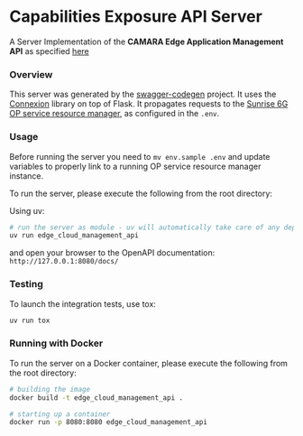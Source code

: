# Capabilities Exposure API Server

A Server Implementation of the **CAMARA Edge Application Management API** as specified [here](https://github.com/camaraproject/EdgeCloud/blob/main/code/API_definitions/Edge-Application-Management.yaml)


### Overview
This server was generated by the [swagger-codegen](https://github.com/swagger-api/swagger-codegen) project.
It uses the [Connexion](https://github.com/zalando/connexion) library on top of Flask.
It propagates requests to the [Sunrise 6G OP service resource manager](https://github.com/SMARTECH-ISI-Athena/Sunrise-6G-Operator-Platform), as configured in the `.env`.

### Usage
Before running the server you need to `mv env.sample .env` and update variables to properly link to a running OP service resource manager instance.

To run the server, please execute the following from the root directory:

Using uv: 
```bash
# run the server as module - uv will automatically take care of any dependencies installation
uv run edge_cloud_management_api
```
and open your browser to the OpenAPI documentation: `http://127.0.0.1:8080/docs/`

### Testing

To launch the integration tests, use tox:
```bash
uv run tox
```

### Running with Docker

To run the server on a Docker container, please execute the following from the root directory:

```bash
# building the image
docker build -t edge_cloud_management_api .

# starting up a container
docker run -p 8080:8080 edge_cloud_management_api
```